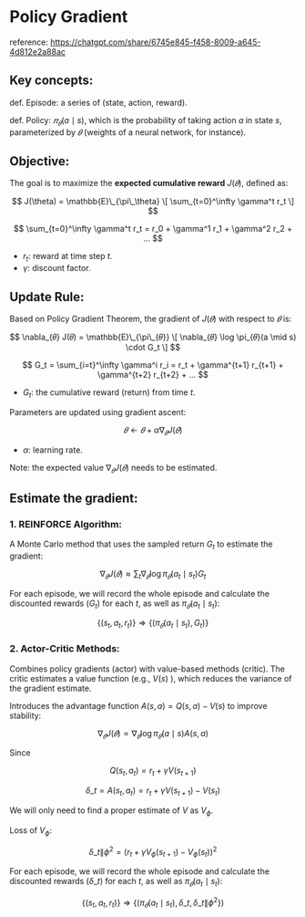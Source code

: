 # Policy Gradient

reference: https://chatgpt.com/share/6745e845-f458-8009-a645-4d812e2a88ac

## Key concepts:

def. Episode: a series of (state, action, reward).

def. Policy: $𝜋_𝜃(a \mid s)$, which is the probability of taking action $a$ in state $s$, parameterized by $𝜃$ (weights of a neural network, for instance).


## Objective:

The goal is to maximize the **expected cumulative reward** $J(𝜃)$, defined as:


$$
J(\theta) = \mathbb{E}\_{\pi\_\theta} \[ \sum_{t=0}^\infty \gamma^t r_t \]
$$

$$
\sum_{t=0}^\infty \gamma^t r_t = r_0 + \gamma^1 r_1 + \gamma^2 r_2 + ... 
$$

- $r_t$: reward at time step $t$.
- $\gamma$: discount factor.


## Update Rule:

Based on Policy Gradient Theorem, the gradient of $J(𝜃)$ with respect to $𝜃$ is:


$$
\nabla_{𝜃} J(𝜃) = \mathbb{E}\_{\pi\_{𝜃}} \[ \nabla_{𝜃} \log \pi_{𝜃}(a \mid s) \cdot G_t \]
$$


$$
G_t = \sum_{i=t}^\infty \gamma^i r_i = r_t + \gamma^{t+1} r_{t+1} + \gamma^{t+2} r_{t+2} + ... 
$$

- $G_t$: the cumulative reward (return) from time $t$.

Parameters are updated using gradient ascent:

$$
𝜃 \gets 𝜃 + \alpha \nabla_{𝜃} J(𝜃)
$$

- $\alpha$: learning rate.

Note: the expected value $\nabla_{𝜃} J(𝜃)$ needs to be estimated. 


## Estimate the gradient:

### 1. REINFORCE Algorithm:

A Monte Carlo method that uses the sampled return $G_t$ to estimate the gradient:

$$
\nabla_{𝜃} J(𝜃) \approx \sum_t \nabla_{𝜃} \log \pi_{𝜃}(a_t \mid s_t) G_t
$$

For each episode, we will record the whole episode and calculate the discounted rewards ($G_t$) for each $t$,
as well as $\pi_{𝜃}(a_t \mid s_t)$:

$$
 \{ (s_t, a_t, r_t) \} \Rightarrow \{ (\pi_{𝜃}(a_t \mid s_t), G_t) \}
$$

### 2. Actor-Critic Methods:

Combines policy gradients (actor) with value-based methods (critic). The critic estimates a value function (e.g., $V(s)$ ), which reduces the variance of the gradient estimate.

Introduces the advantage function $A(s, a) = Q(s, a) - V(s)$ to improve stability:

$$
\nabla_{𝜃} J(𝜃) \propto \nabla_{𝜃} \log \pi_{𝜃}(a \mid s) A(s, a)
$$

Since

$$
 Q(s_t, a_t) = r_t + \gamma V(s_{t+1})
$$

$$
{\delta}\_t = A(s_t, a_t) = r_t + \gamma V(s_{t+1}) - V(s_{t})
$$

We will only need to find a proper estimate of $V$ as $V_{\phi}$.

Loss of $V_\phi$:

$$
{{\delta}\_{t \| \phi}}^2 = \left( r_t + \gamma V_\phi(s_{t+1}) - V_\phi(s_t) \right)^2
$$

For each episode, we will record the whole episode and calculate the discounted rewards (${\delta}\_t$) for each $t$,
as well as $\pi_{𝜃}(a_t \mid s_t)$:

$$
 \{ (s_t, a_t, r_t) \} \Rightarrow \{ (\pi_{𝜃}(a_t \mid s_t), {\delta}\_t, {{\delta}\_{t \| \phi}}^2 \})
$$


